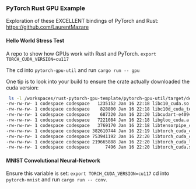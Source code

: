 ### PyTorch Rust GPU Example

Exploration of these EXCELLENT bindings of PyTorch and Rust: https://github.com/LaurentMazare

#### Hello World Stress Test
A repo to show how GPUs work with Rust and PyTorch.
`export TORCH_CUDA_VERSION=cu117`

The cd into `pytorch-gpu-util` and run `cargo run -- gpu`


One tip is to look into your build to ensure the crate actually downloaded the cuda version:
```bash
 ls -l /workspaces/rust-pytorch-gpu-template/pytorch-gpu-util/target/debug/build/torch-sys-0893541a21a2091d/out/libtorch/libtorch/lib | grep cuda
-rw-rw-rw- 1 codespace codespace   1235152 Jan 16 22:18 libc10_cuda.so
-rw-rw-rw- 1 codespace codespace    828800 Jan 16 22:18 libc10d_cuda_test.so
-rw-rw-rw- 1 codespace codespace    687320 Jan 16 22:20 libcudart-e409450e.so.11.0
-rw-rw-rw- 1 codespace codespace   7221084 Jan 16 22:18 libgloo_cuda.a
-rw-rw-rw- 1 codespace codespace   3769170 Jan 16 22:18 libtensorpipe_cuda.a
-rw-rw-rw- 1 codespace codespace 382610744 Jan 16 22:19 libtorch_cuda_cpp.so
-rw-rw-rw- 1 codespace codespace 753941192 Jan 16 22:20 libtorch_cuda_cu.so
-rw-rw-rw- 1 codespace codespace 219665888 Jan 16 22:20 libtorch_cuda_linalg.so
-rw-rw-rw- 1 codespace codespace      7496 Jan 16 22:20 libtorch_cuda.so
```

#### MNIST Convolutional Neural-Network

Ensure this variable is set: `export TORCH_CUDA_VERSION=cu117`
cd into `pytorch-mnist` and run `cargo run -- conv`.